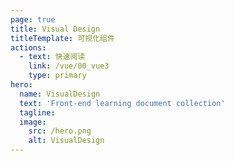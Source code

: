 ```yaml
---
page: true
title: Visual Design
titleTemplate: 可视化组件
actions:
  - text: 快速阅读
    link: /vue/00_vue3
    type: primary
hero:
  name: VisualDesign
  text: 'Front-end learning document collection'
  tagline:
  image:
    src: /hero.png
    alt: VisualDesign
---
```


<!-- Placeholder -->
